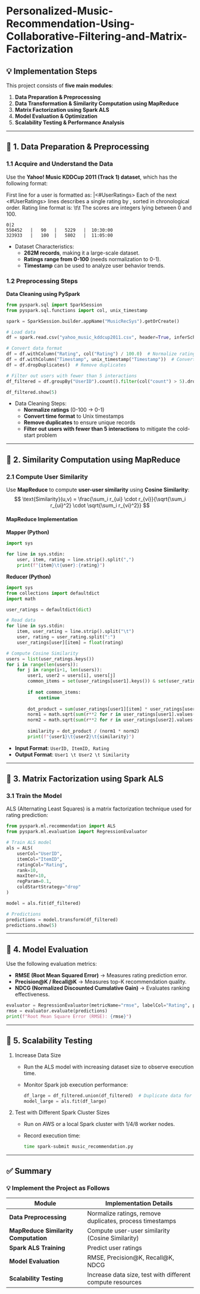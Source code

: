 # Personalized-Music-Recommendation-Using-Collaborative-Filtering-and-Matrix-Factorization

## **💡 Implementation Steps**

This project consists of **five main modules**:

1. **Data Preparation & Preprocessing**
2. **Data Transformation & Similarity Computation using MapReduce**
3. **Matrix Factorization using Spark ALS**
4. **Model Evaluation & Optimization**
5. **Scalability Testing & Performance Analysis**

------

## **📌 1. Data Preparation & Preprocessing**

### **1.1 Acquire and Understand the Data**

Use the **Yahoo! Music KDDCup 2011 (Track 1) dataset**, which has the following format:

First line for a user is formatted as: <UsedId>|<#UserRatings>
Each of the next <#UserRatings> lines describes a single rating by <UsedId>, sorted in chronological order.
Rating line format is: <ItemId>\t<Score>\t<Time>
The scores are integers lying between 0 and 100.

```
0|2
550452   |   90   |   5229   |  10:30:00
323933   |   100  |   5802   |  11:05:00
```

- Dataset Characteristics:
  - **262M records**, making it a large-scale dataset.
  - **Ratings range from 0-100** (needs normalization to 0-1).
  - **Timestamp** can be used to analyze user behavior trends.

### **1.2 Preprocessing Steps**

**Data Cleaning using PySpark**

```python
from pyspark.sql import SparkSession
from pyspark.sql.functions import col, unix_timestamp

spark = SparkSession.builder.appName("MusicRecSys").getOrCreate()

# Load data
df = spark.read.csv("yahoo_music_kddcup2011.csv", header=True, inferSchema=True)

# Convert data format
df = df.withColumn("Rating", col("Rating") / 100.0)  # Normalize ratings to [0,1]
df = df.withColumn("Timestamp", unix_timestamp("Timestamp"))  # Convert timestamps
df = df.dropDuplicates()  # Remove duplicates

# Filter out users with fewer than 5 interactions
df_filtered = df.groupBy("UserID").count().filter(col("count") > 5).drop("count")

df_filtered.show(5)
```

- Data Cleaning Steps:
  - **Normalize ratings** (0-100 → 0-1)
  - **Convert time format** to Unix timestamps
  - **Remove duplicates** to ensure unique records
  - **Filter out users with fewer than 5 interactions** to mitigate the cold-start problem

------

## **📌 2. Similarity Computation using MapReduce**

### **2.1 Compute User Similarity**

Use **MapReduce** to compute **user-user similarity** using **Cosine Similarity**:
$$
\text{Similarity}(u,v) = \frac{\sum_i r_{ui} \cdot r_{vi}}{\sqrt{\sum_i r_{ui}^2} \cdot \sqrt{\sum_i r_{vi}^2}}
$$

#### **MapReduce Implementation**

**Mapper (Python)**

```python
import sys

for line in sys.stdin:
    user, item, rating = line.strip().split(",")
    print(f"{item}\t{user}:{rating}")
```

**Reducer (Python)**

```python
import sys
from collections import defaultdict
import math

user_ratings = defaultdict(dict)

# Read data
for line in sys.stdin:
    item, user_rating = line.strip().split("\t")
    user, rating = user_rating.split(":")
    user_ratings[user][item] = float(rating)

# Compute Cosine Similarity
users = list(user_ratings.keys())
for i in range(len(users)):
    for j in range(i+1, len(users)):
        user1, user2 = users[i], users[j]
        common_items = set(user_ratings[user1].keys()) & set(user_ratings[user2].keys())
        
        if not common_items:
            continue
        
        dot_product = sum(user_ratings[user1][item] * user_ratings[user2][item] for item in common_items)
        norm1 = math.sqrt(sum(r**2 for r in user_ratings[user1].values()))
        norm2 = math.sqrt(sum(r**2 for r in user_ratings[user2].values()))
        
        similarity = dot_product / (norm1 * norm2)
        print(f"{user1}\t{user2}\t{similarity}")
```

- **Input Format**: `UserID, ItemID, Rating`
- **Output Format**: `User1 \t User2 \t Similarity`

------

## **📌 3. Matrix Factorization using Spark ALS**

### **3.1 Train the Model**

ALS (Alternating Least Squares) is a matrix factorization technique used for rating prediction:

```python
from pyspark.ml.recommendation import ALS
from pyspark.ml.evaluation import RegressionEvaluator

# Train ALS model
als = ALS(
    userCol="UserID", 
    itemCol="ItemID", 
    ratingCol="Rating", 
    rank=10, 
    maxIter=10, 
    regParam=0.1,
    coldStartStrategy="drop"
)

model = als.fit(df_filtered)

# Predictions
predictions = model.transform(df_filtered)
predictions.show(5)
```

------

## **📌 4. Model Evaluation**

Use the following evaluation metrics:

- **RMSE (Root Mean Squared Error)** → Measures rating prediction error.
- **Precision@K / Recall@K** → Measures top-K recommendation quality.
- **NDCG (Normalized Discounted Cumulative Gain)** → Evaluates ranking effectiveness.

```python
evaluator = RegressionEvaluator(metricName="rmse", labelCol="Rating", predictionCol="prediction")
rmse = evaluator.evaluate(predictions)
print(f"Root Mean Square Error (RMSE): {rmse}")
```

------

## **📌 5. Scalability Testing**

1. Increase Data Size

   - Run the ALS model with increasing dataset size to observe execution time.

   - Monitor Spark job execution performance:

     ```python
     df_large = df_filtered.union(df_filtered)  # Duplicate data for scalability testing
     model_large = als.fit(df_large)
     ```

2. Test with Different Spark Cluster Sizes

   - Run on AWS or a local Spark cluster with 1/4/8 worker nodes.

   - Record execution time:

     ```bash
     time spark-submit music_recommendation.py
     ```

------

## **✅ Summary**

### **💡 Implement the Project as Follows**

| **Module**                           | **Implementation Details**                                |
| ------------------------------------ | --------------------------------------------------------- |
| **Data Preprocessing**               | Normalize ratings, remove duplicates, process timestamps  |
| **MapReduce Similarity Computation** | Compute user-user similarity (Cosine Similarity)          |
| **Spark ALS Training**               | Predict user ratings                                      |
| **Model Evaluation**                 | RMSE, Precision@K, Recall@K, NDCG                         |
| **Scalability Testing**              | Increase data size, test with different compute resources |

